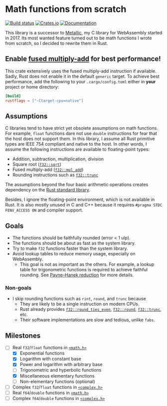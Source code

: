 Math functions from scratch
===========================
[![Build status](https://github.com/jdh8/metallic-rs/actions/workflows/rust.yml/badge.svg)](https://github.com/jdh8/metallic-rs)
[![Crates.io](https://img.shields.io/crates/v/metallic.svg)](https://crates.io/crates/metallic)
[![Documentation](https://docs.rs/metallic/badge.svg)](https://docs.rs/metallic)

This library is a successor to [Metallic], my C library for WebAssembly
started in 2017.  Its most wanted feature turned out to be math functions I
wrote from scratch, so I decided to rewrite them in Rust.

[Metallic]: https://github.com/jdh8/metallic

Enable [fused multiply-add][fma] for best performance!
------------------------------------------------------
This crate extensively uses the fused multiply-add instruction if available.
Sadly, Rust does not enable it in the default `generic` target.  To achieve best
performance, add the following to your `.cargo/config.toml` either in **your**
project or home directory:

```toml
[build]
rustflags = ["-Ctarget-cpu=native"]
```

[fma]: https://en.wikipedia.org/wiki/Multiply%E2%80%93accumulate_operation

Assumptions
-----------
C libraries tend to have strict yet obsolete assumptions on math functions.
For example, `float` functions dare not use `double` instructions for fear
that the host does not support them.  In this library, I assume all Rust
primitive types are IEEE 754 compliant and native to the host.  In other
words, I assume the following instructions are available to floating-point
types:

- Addition, subtraction, multiplication, division
- Square root ([`f32::sqrt`](https://doc.rust-lang.org/std/primitive.f32.html#method.sqrt))
- Fused multiply-add ([`f32::mul_add`](https://doc.rust-lang.org/std/primitive.f32.html#method.mul_add))
- Rounding instructions such as [`f32::trunc`](https://doc.rust-lang.org/std/primitive.f32.html#method.trunc)

The assumptions beyond the four basic arithmetic operations creates dependency
on the [Rust standard library](https://doc.rust-lang.org/std/).

Besides, I ignore the floating-point environment, which is not available in
Rust.  It is also mostly unused in C and C++ because it requires
`#pragma STDC FENV_ACCESS ON` and compiler support.

Goals
-----
- The functions should be faithfully rounded (error < 1 ulp).
- The functions should be about as fast as the system library.
- Try to make `f32` functions faster than the system library.
- Avoid lookup tables to reduce memory usage, especially on WebAssembly.
    + This goal is not as important as the others.  For example, a lookup
      table for trigonometric functions is required to achieve faithful
      rounding.  See [Payne&ndash;Hanek reduction](https://doi.org/10.1145/1057600.1057602)
      for more details.

### Non-goals
- I skip rounding functions such as `rint`, `round`, and `trunc` because
    + They are likely to be a single instruction on modern CPUs.
    + Rust already provides
      [`f32::round_ties_even`](https://doc.rust-lang.org/std/primitive.f32.html#method.round_ties_even),
      [`f32::round`](https://doc.rust-lang.org/std/primitive.f32.html#method.round),
      [`f32::trunc`](https://doc.rust-lang.org/std/primitive.f32.html#method.trunc),
      etc.
    + Their software implementations are slow and tedious, unlike `fabs`.

Milestones
----------
- [ ] Real `f32`/`float` functions in [`<math.h>`][math]
    - [x] Exponential functions
    - [x] Logarithm with constant base
    - [x] Power and logarithm with arbitrary base
    - [ ] Trigonometric and hyperbolic functions
    - [x] Miscellaneous elementary functions
    - [ ] Non-elementary functions (optional)
- [ ] Complex `f32`/`float` functions in [`<complex.h>`][complex]
- [ ] Real `f64`/`double` functions in [`<math.h>`][math]
- [ ] Complex `f64`/`double` functions in [`<complex.h>`][complex]

[math]: https://en.cppreference.com/w/c/numeric/math
[complex]: https://en.cppreference.com/w/c/numeric/complex